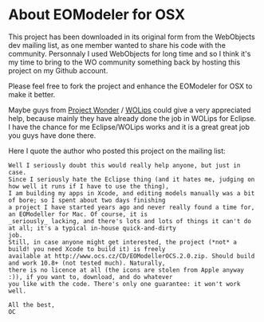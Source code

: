 
# About EOModeler for OSX

This project has been downloaded in its original form from the WebObjects dev mailing list,
as one member wanted to share his code with the community. Personnaly I used WebObjects
for long time and so I think it's my time to bring to the WO community something back by
hosting this project on my Github account.

Please feel free to fork the project and enhance the EOModeler for OSX to make it better.

Maybe guys from [Project Wonder](https://github.com/wocommunity/wonder "Project Wonder") /
[WOLips](https://wiki.wocommunity.org/display/WOL/Home "WOLips") could give a very appreciated help,
because mainly they have already done the job in WOLips for Eclipse.
I have the chance for me Eclipse/WOLips works and it is a great great job you guys have done there.

Here I quote the author who posted this project on the mailing list:

```
Well I seriously doubt this would really help anyone, but just in case.
Since I seriously hate the Eclipse thing (and it hates me, judging on how well it runs if I have to use the thing),
I am building my apps in Xcode, and editing models manually was a bit of bore; so I spent about two days finishing
a project I have started years ago and never really found a time for, an EOModeller for Mac. Of course, it is
_seriously_ lacking, and there's lots and lots of things it can't do at all; it's a typical in-house quick-and-dirty
job.
Still, in case anyone might get interested, the project (*not* a build! you need Xcode to build it) is freely
available at http://www.ocs.cz/CD/EOModellerOCS.2.0.zip. Should build and work 10.8+ (not tested much). Naturally,
there is no licence at all (the icons are stolen from Apple anyway :)), if you want to, download, and do whatever
you like with the code. There's only one guarantee: it won't work well.

All the best,
OC
```
